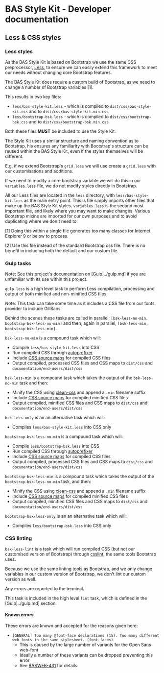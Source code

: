 # BAS Style Kit - Developer documentation

## Less & CSS styles

### Less styles

As the BAS Style Kit is based on Bootstrap we use the same CSS preprocessor, [Less](http://lesscss.org/),
to ensure we can easily extend this framework to meet our needs without changing core Bootstrap features.

The BAS Style Kit does require a custom build of Bootstrap, as we need to change a number of Bootstrap variables [1].

This results in two key files:

* `less/bas-style-kit.less` - which is compiled to `dist/css/bas-style-kit.css` and to `dist/css/bas-style-kit.min.css`
* `less/bootstrap-bsk.less` - which is compiled to `dist/css/bootstrap-bsk.css` and to `dist/css/bootstrap-bsk.min.css`

Both these files **MUST** be included to use the Style Kit.

The Style Kit uses a similar structure and naming convention as to Bootstrap, his ensures any familiarity with
Bootstrap's structure can be reused within the BAS Style Kit, even if the styles themselves will be different.

E.g. if we extend Bootstrap's `grid.less` we will use create a `grid.less` with our customisations and additions.

If we need to modify a core bootstrap variable we will do this in our `variables.less` file,
we do not modify styles directly in Bootstrap.

All our Less files are located in the `less` directory, with `less/bas-style-kit.less` as the main entry point.
This is file simply imports other files that make up the BAS Style Kit styles. `variables.less` is the second most
important file, and likely where you may want to make changes. Various Bootstrap mixins are imported for our own
purposes and to avoid duplicating where we don't need to.

[1] Doing this within a single file generates too many classes for Internet Explorer 9 or below to process.

[2] Use this file instead of the standard Bootstrap css file. There is no benefit in including both the default and our
custom file.

### Gulp tasks

Note: See this project's documentation on [Gulp|../gulp.md] if you are unfamiliar with its use within this project.

`gulp less` is a high level task to perform Less compilation, processing and output of both minified and non-minified
CSS files.

Note: This task can take some time as it includes a CSS file from our fonts provider to include GillSans.

Behind the scenes these tasks are called in parallel: `[bsk-less-no-min, bootstrap-bsk-less-no-min]` and then,
again in parallel, `[bsk-less-min, bootstrap-bsk-less-min]`.

`bsk-less-no-min` is a compound task which will:

* Compile `less/bas-style-kit.less`  into CSS
* Run compiled CSS through [autoprefixer](https://github.com/postcss/autoprefixer)
* Include [CSS source maps](http://blog.teamtreehouse.com/introduction-source-maps) for compiled CSS files
* Output compiled, processed CSS files and CSS maps to `dist/css` and `documentation/end-users/dist/css`

`bsk-less-min` is a compound task which takes the output of the `bsk-less-no-min` task and then:

* Minify the CSS using [clean-css](https://github.com/jakubpawlowicz/clean-css) and append a `.min` filename suffix
* Include [CSS source maps](http://blog.teamtreehouse.com/introduction-source-maps) for compiled minified CSS files
* Output compiled, minified CSS files and CSS maps to `dist/css` and `documentation/end-users/dist/css`

`bsk-less-only` is an an alternative task which will:

* Compiles `less/bas-style-kit.less` into CSS only

`bootstrap-bsk-less-no-min` is a compound task which will:

* Compile `less/bootstrap-bsk.less`  into CSS
* Run compiled CSS through [autoprefixer](https://github.com/postcss/autoprefixer)
* Include [CSS source maps](http://blog.teamtreehouse.com/introduction-source-maps) for compiled CSS files
* Output compiled, processed CSS files and CSS maps to `dist/css` and `documentation/end-users/dist/css`

`bootstrap-bsk-less-min` is a compound task which takes the output of the `bootstrap-bsk-less-no-min` task,
and then:

* Minify the CSS using [clean-css](https://github.com/jakubpawlowicz/clean-css) and append a `.min` filename suffix
* Include [CSS source maps](http://blog.teamtreehouse.com/introduction-source-maps) for compiled minified CSS files
* Output compiled, minified CSS files and CSS maps to `dist/css` and `documentation/end-users/dist/css`

`bootstrap-bsk-less-only` is an an alternative task which will:

* Compiles `less/bootstrap-bsk.less` into CSS only

### CSS linting

`bsk-less-lint` is a task which will run compiled CSS (but not our customised version of Bootstrap) through
[csslint](http://csslint.net/), the same tools Bootstrap uses.

Because we use the same linting tools as Bootstrap, and we only change variables in our custom version of Bootstrap,
we don't lint our custom version as well.

Any errors are reported to the terminal.

This task is included in the high level `lint` task, which is defined in the [Gulp|../gulp.md] section.

#### Known errors

These errors are known and accepted for the reasons given here:

* `[GENERAL] Too many @font-face declarations (15). Too many different web fonts in the same stylesheet. (font-faces)`
  * This is caused by the large number of variants for the Open Sans web-font
  * Ideally a number of these variants can be dropped preventing this error
  * See [BASWEB-431](https://jira.ceh.ac.uk/browse/BASWEB-431) for details
